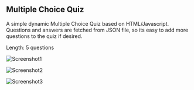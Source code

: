 ## Multiple Choice Quiz 

A simple dynamic Multiple Choice Quiz based on HTML/Javascript. Questions and answers are fetched from JSON file, so its easy to add more questions to the quiz if desired.

Length: 5 questions


![Screenshot1](https://home.uni-leipzig.de/idiv/quiz/screens/screen1.png)

![Screenshot2](https://home.uni-leipzig.de/idiv/quiz/screens/screen2.png)

![Screenshot3](https://home.uni-leipzig.de/idiv/quiz/screens/screen3.png)

